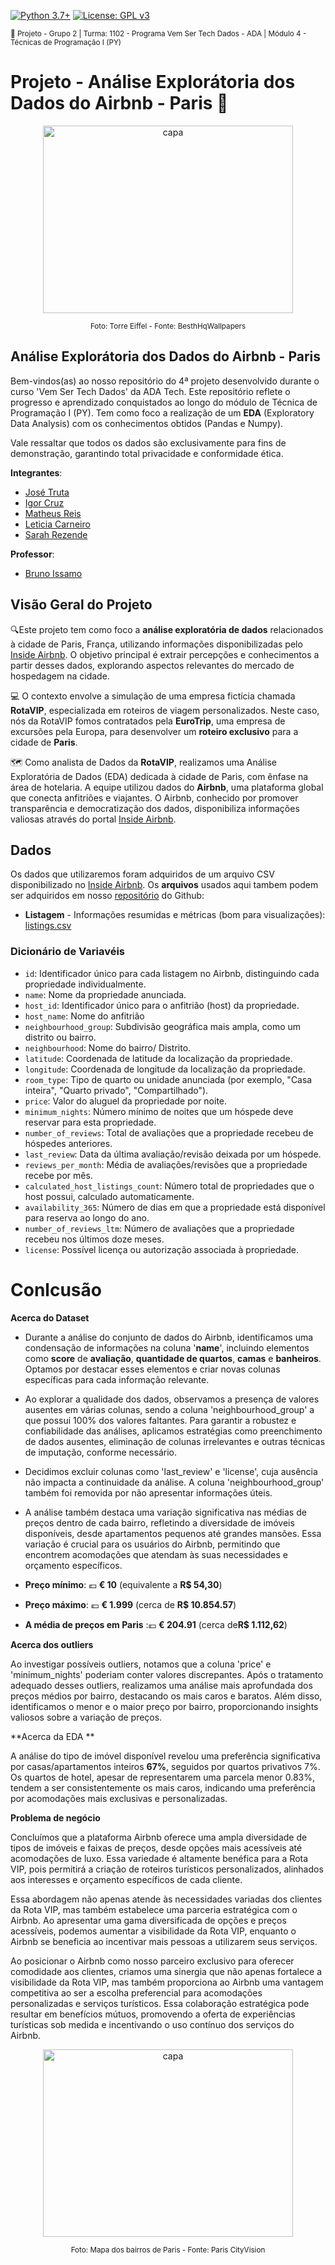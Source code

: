 [![Python 3.7+](https://img.shields.io/badge/python-3.7+-blue.svg)](https://www.python.org/downloads/release/python-360/) [![License: GPL v3](https://img.shields.io/badge/License-GPLv3-blue.svg)](https://www.gnu.org/licenses/gpl-3.0) 

<sub> 📂 Projeto - Grupo 2 | Turma: 1102 - Programa Vem Ser Tech Dados - ADA | Módulo 4 - Técnicas de Programação I (PY)  </sub> 


# **Projeto - Análise Explorátoria dos Dados do Airbnb - Paris 🗼**


<p align="center">
  <a href="https://github.com/SarahFeanor?tab=repositories">
    <img src="https://cdn.discordapp.com/attachments/1063559719291199599/1198980222389858464/thumb2-eiffel-tower-paris-champs-elysees-evening-paris-landmarks.jpg?ex=65c0e058&is=65ae6b58&hm=f80a94468a74b3b1a7104c55299392e769903121900d57137b15ad90714dccf4&" alt="capa" width="400" height="300">
  </a>
</p> <p align="center"> <sup> Foto: Torre Eiffel - Fonte: BesthHqWallpapers </sup> </p>



## Análise Explorátoria dos Dados do Airbnb - Paris 

Bem-vindos(as) ao nosso repositório do 4ª projeto desenvolvido durante o curso 'Vem Ser Tech Dados' da ADA Tech. Este repositório reflete o progresso e aprendizado conquistados ao longo do módulo de Técnica de Programação I (PY). Tem como foco a realização de um **EDA** (Exploratory Data Analysis) com os conhecimentos obtidos (Pandas e Numpy).

Vale ressaltar que todos os dados são exclusivamente para fins de demonstração, garantindo total privacidade e conformidade ética.

**Integrantes**:

- [José Truta](https://www.linkedin.com/in/jos%C3%A9-truta/)
- [Igor Cruz](https://www.linkedin.com/in/igorcruzcf/?utm_source=share&utm_campaign=share_via&utm_content=profile&utm_medium=android_app)
- [Matheus Reis](https://www.linkedin.com/in/matheusreisn/)
- [Leticia Carneiro](https://www.linkedin.com/in/leticia-oliv/)
- [Sarah Rezende](https://www.linkedin.com/in/sarahfrezende/)

**Professor**: 
- [Bruno Issamo](https://www.linkedin.com/in/bruno-issamo-7a977311a/)

## Visão Geral do Projeto 

🔍Este projeto tem como foco a **análise exploratória de dados** relacionados à cidade de Paris, França, utilizando informações disponibilizadas pelo [Inside Airbnb](http://insideairbnb.com/get-the-data/). O objetivo principal é extrair percepções e conhecimentos a partir desses dados, explorando aspectos relevantes do mercado de hospedagem na cidade.

💻 O contexto envolve a simulação de uma empresa fictícia chamada **RotaVIP**, especializada em roteiros de viagem personalizados. Neste caso, nós da RotaVIP fomos contratados pela **EuroTrip**, uma empresa de excursões pela Europa, para desenvolver um **roteiro exclusivo** para a cidade de **Paris**. 

🗺️ Como analista de Dados da **RotaVIP**, realizamos uma Análise Exploratória de Dados (EDA) dedicada à cidade de Paris, com ênfase na área de hotelaria. A equipe utilizou dados do **Airbnb**, uma plataforma global que conecta anfitriões e viajantes. O Airbnb, conhecido por promover transparência e democratização dos dados, disponibiliza informações valiosas através do portal [Inside Airbnb](http://insideairbnb.com/get-the-data/).

## Dados 

Os dados que utilizaremos foram adquiridos de um arquivo CSV disponibilizado no [Inside Airbnb](http://insideairbnb.com/get-the-data/). Os **arquivos** usados aqui tambem podem ser adquiridos em nosso [repositório]() do Github:

- **Listagem** - Informações resumidas e métricas  (bom para visualizações): [listings.csv](https://)


### **Dicionário de Variavéis**

- `id`: Identificador único para cada listagem no Airbnb, distinguindo cada propriedade individualmente.
- `name`: Nome da propriedade anunciada.
- `host_id`: Identificador único para o anfitrião (host) da propriedade.
- `host_name`: Nome do anfitrião 
- `neighbourhood_group`: Subdivisão geográfica mais ampla, como um distrito ou bairro.
- `neighbourhood`: Nome do bairro/ Distrito.
- `latitude`: Coordenada de latitude da localização da propriedade.
- `longitude`: Coordenada de longitude da localização da propriedade.
- `room_type`: Tipo de quarto ou unidade anunciada (por exemplo, "Casa inteira", "Quarto privado", "Compartilhado").
- `price`: Valor do aluguel da propriedade por noite.
- `minimum_nights`: Número mínimo de noites que um hóspede deve reservar para esta propriedade.
- `number_of_reviews`: Total de avaliações que a propriedade recebeu de hóspedes anteriores.
- `last_review`: Data da última avaliação/revisão deixada por um hóspede.
- `reviews_per_month`: Média de avaliações/revisões que a propriedade recebe por mês.
- `calculated_host_listings_count`: Número total de propriedades que o host possui, calculado automaticamente.
- `availability_365`: Número de dias em que a propriedade está disponível para reserva ao longo do ano.
- `number_of_reviews_ltm`: Número de avaliações que a propriedade recebeu nos últimos doze meses.
- `license`: Possível licença ou autorização associada à propriedade.

# **Conlcusão**

**Acerca do Dataset**

- Durante a análise do conjunto de dados do Airbnb, identificamos uma condensação de informações na coluna '**name**', incluindo elementos como **score** de **avaliação**, **quantidade de quartos**, **camas** e **banheiros**. Optamos por destacar esses elementos e criar novas colunas específicas para cada informação relevante.

- Ao explorar a qualidade dos dados, observamos a presença de valores ausentes em várias colunas, sendo a coluna 'neighbourhood_group' a que possui 100% dos valores faltantes. Para garantir a robustez e confiabilidade das análises, aplicamos estratégias como preenchimento de dados ausentes, eliminação de colunas irrelevantes e outras técnicas de imputação, conforme necessário.

- Decidimos excluir colunas como 'last_review' e 'license', cuja ausência não impacta a continuidade da análise. A coluna 'neighbourhood_group' também foi removida por não apresentar informações úteis.

- A análise também destaca uma variação
significativa nas médias de preços dentro de cada bairro, refletindo a diversidade de imóveis disponíveis, desde apartamentos pequenos até grandes mansões. Essa variação é crucial para os usuários do Airbnb, permitindo que encontrem acomodações que atendam às suas necessidades e orçamento específicos.

- **Preço mínimo**: 💶 **€ 10** (equivalente a **R$ 54,30**)

- **Preço máximo**: 💶 **€ 1.999** (cerca de **R$ 10.854.57**)

- **A média de preços em Paris** :💶 **€ 204.91** (cerca de**R$ 1.112,62**)

**Acerca dos outliers**

Ao investigar possíveis outliers, notamos que a coluna 'price' e 'minimum_nights' poderiam conter valores discrepantes. Após o tratamento adequado desses outliers, realizamos uma análise mais aprofundada dos preços médios por bairro, destacando os mais caros e baratos. Além disso, identificamos o menor e o maior preço por bairro, proporcionando insights valiosos sobre a variação de preços.

**Acerca da EDA **

A análise do tipo de imóvel disponível revelou uma preferência significativa por casas/apartamentos inteiros **67%**, seguidos por quartos privativos 7%. Os quartos de hotel, apesar de representarem uma parcela menor 0.83%, tendem a ser consistentemente os mais caros, indicando uma preferência por acomodações mais exclusivas e personalizadas.

**Problema de negócio**

Concluímos que a plataforma Airbnb oferece uma ampla diversidade de tipos de imóveis e faixas de preços, desde opções mais acessíveis até acomodações de luxo. Essa variedade é altamente benéfica para a Rota VIP, pois permitirá a criação de roteiros turísticos personalizados, alinhados aos interesses e orçamento específicos de cada cliente.

Essa abordagem não apenas atende às necessidades variadas dos clientes da Rota VIP, mas também estabelece uma parceria estratégica com o Airbnb. Ao apresentar uma gama diversificada de opções e preços acessíveis, podemos aumentar a visibilidade da Rota VIP, enquanto o Airbnb se beneficia ao incentivar mais pessoas a utilizarem seus serviços.

Ao posicionar o Airbnb como nosso parceiro exclusivo para oferecer comodidade aos clientes, criamos uma sinergia que não apenas fortalece a visibilidade da Rota VIP, mas também proporciona ao Airbnb uma vantagem competitiva ao ser a escolha preferencial para acomodações personalizadas e serviços turísticos. Essa colaboração estratégica pode resultar em benefícios mútuos, promovendo a oferta de experiências turísticas sob medida e incentivando o uso contínuo dos serviços do Airbnb.

<p align="center">
  <a href="https://github.com/SarahFeanor?tab=repositories">
    <img src="https://cdn.discordapp.com/attachments/1063559719291199599/1198977694004682752/cats.jpg?ex=65c0ddfe&is=65ae68fe&hm=7592e55b8862cbda52a303953ee10fdf3f357eb049f96977e08b99ddb85545b7&" alt="capa" width="400" height="300">
  </a>
</p><p align="center"> <sup> Foto: Mapa dos bairros de Paris - Fonte: Paris CityVision </sup> </p>

